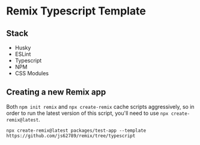 # Remix Typescript Template

## Stack

- Husky
- ESLint
- Typescript
- NPM
- CSS Modules

## Creating a new Remix app

Both `npm init remix` and `npx create-remix` cache scripts aggressively, so in order to run the latest version of this script, you'll need to use `npx create-remix@latest`.

`npx create-remix@latest packages/test-app --template https://github.com/js62789/remix/tree/typescript`


